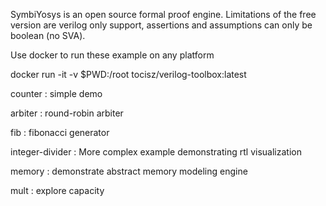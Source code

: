 SymbiYosys is an open source formal proof engine.
Limitations of the free version are verilog only support,
assertions and assumptions can only be boolean (no SVA).

Use docker to run these example on any platform


docker run -it -v $PWD:/root tocisz/verilog-toolbox:latest


counter : simple demo


arbiter : round-robin arbiter


fib : fibonacci generator


integer-divider : More complex example demonstrating rtl visualization


memory : demonstrate abstract memory modeling engine


mult : explore capacity
